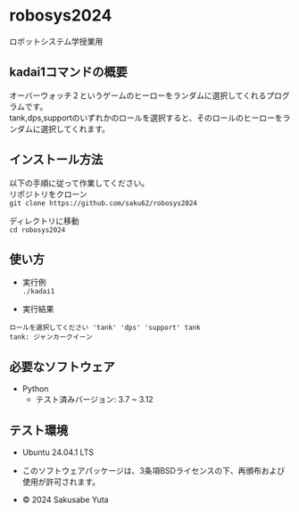 # robosys2024
ロボットシステム学授業用

## kadai1コマンドの概要
オーバーウォッチ２というゲームのヒーローをランダムに選択してくれるプログラムです。  
tank,dps,supportのいずれかのロールを選択すると、そのロールのヒーローをランダムに選択してくれます。


## インストール方法
以下の手順に従って作業してください。  
リポジトリをクローン  
```git clone https://github.com/saku62/robosys2024```

ディレクトリに移動  
```cd robosys2024```


## 使い方
- 実行例  
```./kadai1```

- 実行結果  
```
ロールを選択してください 'tank' 'dps' 'support' tank  
tank: ジャンカークイーン
```

## 必要なソフトウェア
- Python
  - テスト済みバージョン: 3.7 ~ 3.12

## テスト環境
- Ubuntu 24.04.1 LTS

- このソフトウェアパッケージは、3条項BSDライセンスの下、再頒布および使用が許可されます。
- © 2024 Sakusabe Yuta
